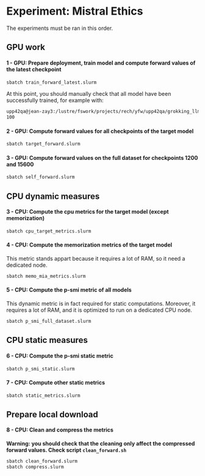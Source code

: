 # Experiment: Mistral Ethics

The experiments must be ran in this order.

## GPU work

#### 1 - GPU: Prepare deployment, train model and compute forward values of the latest checkpoint

```bash
sbatch train_forward_latest.slurm
```

At this point, you should manually check that all model have been successfully trained, for example with:

```bash
upp42qa@jean-zay3:/lustre/fswork/projects/rech/yfw/upp42qa/grokking_llm/output/individual$ find . -type d -name checkpoint-15600 | wc -l
100
```

#### 2 - GPU: Compute forward values for all checkpoints of the target model

```bash
sbatch target_forward.slurm
```

#### 3 - GPU: Compute forward values on the full dataset for checkpoints 1200 and 15600

```bash
sbatch self_forward.slurm
```

## CPU dynamic measures

#### 3 - CPU: Compute the cpu metrics for the target model (except memorization)

```bash
sbatch cpu_target_metrics.slurm
```

#### 4 - CPU: Compute the memorization metrics of the target model

This metric stands appart because it requires a lot of RAM, so it need a dedicated node.

```bash
sbatch memo_mia_metrics.slurm
```

#### 5 - CPU: Compute the p-smi metric of all models

This dynamic metric is in fact required for static computations. Moreover, it requires a lot of RAM, and it is optimized to run on a dedicated CPU node.

```bash
sbatch p_smi_full_dataset.slurm
```

## CPU static measures

#### 6 - CPU: Compute the p-smi static metric

```bash
sbatch p_smi_static.slurm
```

#### 7 - CPU: Compute other static metrics

```bash
sbatch static_metrics.slurm
```

## Prepare local download

#### 8 - CPU: Clean and compress the metrics

**Warning: you should check that the cleaning only affect the compressed forward values. Check script `clean_forward.sh`**

```bash
sbatch clean_forward.slurm
sbatch compress.slurm
```
